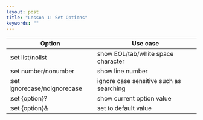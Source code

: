 ```yaml
---
layout: post
title: "Lesson 1: Set Options"
keywords: ""
---
```


| Option | Use case |
|-------|--------|
| :set list/nolist | show EOL/tab/white space character |
| :set number/nonumber | show line number |
| :set ignorecase/noignorecase | ignore case sensitive such as searching |
| :set {option}? | show current option value |
| :set {option}& | set to default value  |